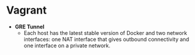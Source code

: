 # Vagrant
  
  * **GRE Tunnel**
    - Each host has the latest stable version of Docker and two network interfaces: one NAT interface that gives outbound           connectivity and one interface on a private network.
